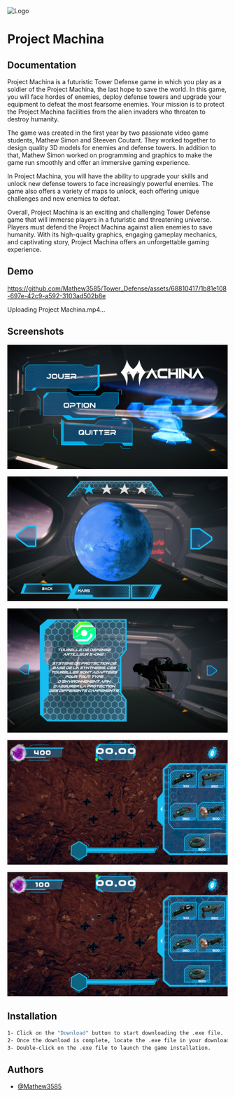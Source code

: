 ![Logo](https://github.com/Mathew3585/Tower_Defense/blob/main/Assets/Ui/Logo/Logonom.png?raw=true)


# Project Machina



## Documentation

Project Machina is a futuristic Tower Defense game in which you play as a soldier of the Project Machina, the last hope to save the world. In this game, you will face hordes of enemies, deploy defense towers and upgrade your equipment to defeat the most fearsome enemies. Your mission is to protect the Project Machina facilities from the alien invaders who threaten to destroy humanity.

The game was created in the first year by two passionate video game students, Mathew Simon and Steeven Coutant. They worked together to design quality 3D models for enemies and defense towers. In addition to that, Mathew Simon worked on programming and graphics to make the game run smoothly and offer an immersive gaming experience.

In Project Machina, you will have the ability to upgrade your skills and unlock new defense towers to face increasingly powerful enemies. The game also offers a variety of maps to unlock, each offering unique challenges and new enemies to defeat.

Overall, Project Machina is an exciting and challenging Tower Defense game that will immerse players in a futuristic and threatening universe. Players must defend the Project Machina against alien enemies to save humanity. With its high-quality graphics, engaging gameplay mechanics, and captivating story, Project Machina offers an unforgettable gaming experience.


## Demo



https://github.com/Mathew3585/Tower_Defense/assets/68810417/1b81e108-697e-42c9-a592-3103ad502b8e



Uploading Project Machina.mp4…


## Screenshots

![Menu](https://github.com/Mathew3585/Tower_Defense/blob/main/Logo/Project%20Machina%2013_05_2023%2011_01_09.png?raw=true)

![Selection](https://github.com/Mathew3585/Tower_Defense/blob/main/Logo/Project%20Machina%2013_05_2023%2011_01_27.png?raw=true) 

![Bibliotheque](https://github.com/Mathew3585/Tower_Defense/blob/main/Logo/Project%20Machina%2013_05_2023%2011_02_49.png?raw=true) 

![InGalme](https://github.com/Mathew3585/Tower_Defense/blob/main/Logo/Project%20Machina%2013_05_2023%2011_01_49.png?raw=true) 

![InGalme1](https://github.com/Mathew3585/Tower_Defense/blob/main/Logo/Project%20Machina%2013_05_2023%2011_02_34.png?raw=true) 
## Installation
```bash
1- Click on the "Download" button to start downloading the .exe file.
2- Once the download is complete, locate the .exe file in your download folder.
3- Double-click on the .exe file to launch the game installation.
```
    
## Authors

- [@Mathew3585](https://www.github.com/Mathew3585)

